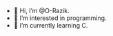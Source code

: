 - 👋 Hi, I’m @O-Razik.
- 👀 I’m interested in programming.
- 🌱 I’m currently learning C.

<!---
O-Razik/O-Razik is a ✨ special ✨ repository because its `README.md` (this file) appears on your GitHub profile.
You can click the Preview link to take a look at your changes.
--->
